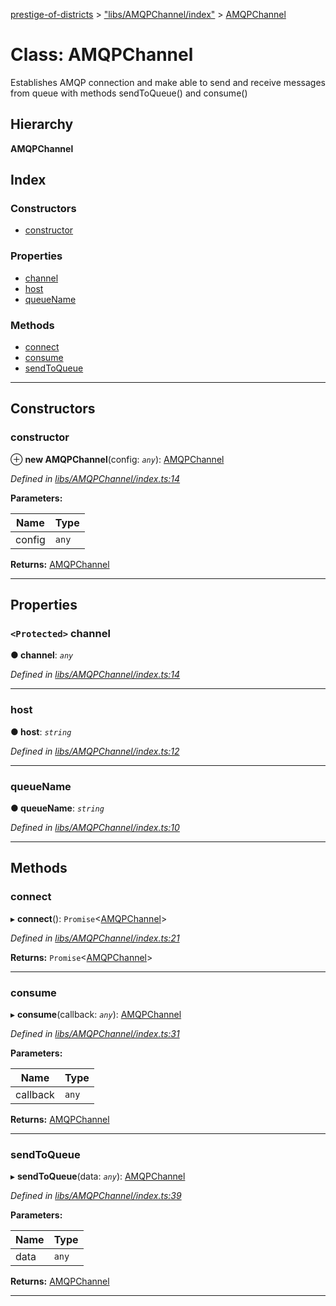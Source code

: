 [prestige-of-districts](../README.md) > ["libs/AMQPChannel/index"](../modules/_libs_amqpchannel_index_.md) > [AMQPChannel](../classes/_libs_amqpchannel_index_.amqpchannel.md)

# Class: AMQPChannel

Establishes AMQP connection and make able to send and receive messages from queue with methods sendToQueue() and consume()

## Hierarchy

**AMQPChannel**

## Index

### Constructors

* [constructor](_libs_amqpchannel_index_.amqpchannel.md#constructor)

### Properties

* [channel](_libs_amqpchannel_index_.amqpchannel.md#channel)
* [host](_libs_amqpchannel_index_.amqpchannel.md#host)
* [queueName](_libs_amqpchannel_index_.amqpchannel.md#queuename)

### Methods

* [connect](_libs_amqpchannel_index_.amqpchannel.md#connect)
* [consume](_libs_amqpchannel_index_.amqpchannel.md#consume)
* [sendToQueue](_libs_amqpchannel_index_.amqpchannel.md#sendtoqueue)

---

## Constructors

<a id="constructor"></a>

###  constructor

⊕ **new AMQPChannel**(config: *`any`*): [AMQPChannel](_libs_amqpchannel_index_.amqpchannel.md)

*Defined in [libs/AMQPChannel/index.ts:14](https://github.com/YarosJ/prestige-of-districts/blob/828e334/libs/AMQPChannel/index.ts#L14)*

**Parameters:**

| Name | Type |
| ------ | ------ |
| config | `any` |

**Returns:** [AMQPChannel](_libs_amqpchannel_index_.amqpchannel.md)

___

## Properties

<a id="channel"></a>

### `<Protected>` channel

**● channel**: *`any`*

*Defined in [libs/AMQPChannel/index.ts:14](https://github.com/YarosJ/prestige-of-districts/blob/828e334/libs/AMQPChannel/index.ts#L14)*

___
<a id="host"></a>

###  host

**● host**: *`string`*

*Defined in [libs/AMQPChannel/index.ts:12](https://github.com/YarosJ/prestige-of-districts/blob/828e334/libs/AMQPChannel/index.ts#L12)*

___
<a id="queuename"></a>

###  queueName

**● queueName**: *`string`*

*Defined in [libs/AMQPChannel/index.ts:10](https://github.com/YarosJ/prestige-of-districts/blob/828e334/libs/AMQPChannel/index.ts#L10)*

___

## Methods

<a id="connect"></a>

###  connect

▸ **connect**(): `Promise`<[AMQPChannel](_libs_amqpchannel_index_.amqpchannel.md)>

*Defined in [libs/AMQPChannel/index.ts:21](https://github.com/YarosJ/prestige-of-districts/blob/828e334/libs/AMQPChannel/index.ts#L21)*

**Returns:** `Promise`<[AMQPChannel](_libs_amqpchannel_index_.amqpchannel.md)>

___
<a id="consume"></a>

###  consume

▸ **consume**(callback: *`any`*): [AMQPChannel](_libs_amqpchannel_index_.amqpchannel.md)

*Defined in [libs/AMQPChannel/index.ts:31](https://github.com/YarosJ/prestige-of-districts/blob/828e334/libs/AMQPChannel/index.ts#L31)*

**Parameters:**

| Name | Type |
| ------ | ------ |
| callback | `any` |

**Returns:** [AMQPChannel](_libs_amqpchannel_index_.amqpchannel.md)

___
<a id="sendtoqueue"></a>

###  sendToQueue

▸ **sendToQueue**(data: *`any`*): [AMQPChannel](_libs_amqpchannel_index_.amqpchannel.md)

*Defined in [libs/AMQPChannel/index.ts:39](https://github.com/YarosJ/prestige-of-districts/blob/828e334/libs/AMQPChannel/index.ts#L39)*

**Parameters:**

| Name | Type |
| ------ | ------ |
| data | `any` |

**Returns:** [AMQPChannel](_libs_amqpchannel_index_.amqpchannel.md)

___

